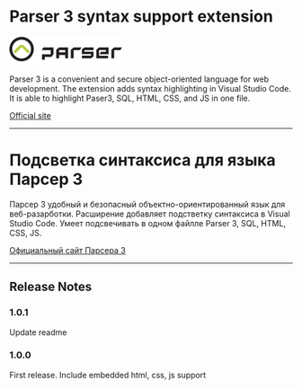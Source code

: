 # Parser 3 syntax support extension

![](https://raw.githubusercontent.com/unhandled-exception/code-p3/master/images/logo.gif)

Parser 3 is a convenient and secure object-oriented language for web development. The extension adds syntax highlighting in Visual Studio Code. It is able to highlight Paser3, SQL, HTML, CSS, and JS in one file.

[Official site](https://parser.ru/)

---------------------

# Подсветка синтаксиса для языка Парсер 3

Парсер 3 удобный и безопасный объектно-ориентированный язык для веб-разарботки. Расширение добавляет подстветку синтаксиса в Visual Studio Code. Умеет подсвечивать в одном файлле Parser 3, SQL, HTML, CSS, JS.

[Официальный сайт Парсера 3](https://parser.ru)

----------------------

## Release Notes

### 1.0.1

Update readme

### 1.0.0

First release. Include embedded html, css, js support
